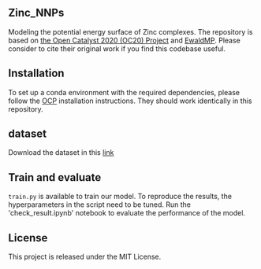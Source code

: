 ## Zinc_NNPs
Modeling the potential energy surface of Zinc complexes. The repository is based on [the Open Catalyst 2020 (OC20) Project](https://github.com/Open-Catalyst-Project/ocp) and [EwaldMP](https://github.com/arthurkosmala/EwaldMP?tab=readme-ov-file). Please consider to cite their original work if you find this codebase useful.
## Installation
To set up a conda environment with the required dependencies, please follow the [OCP](https://github.com/Open-Catalyst-Project/ocp/blob/main/INSTALL.md) installation instructions. They should work identically in this repository. 
## dataset
Download the dataset in this [link](10.5281/zenodo.10520945)
## Train and evaluate 
`train.py` is available to train our model. To reproduce the results, the hyperparameters in the script need to be tuned.
Run the 'check_result.ipynb' notebook to evaluate the performance of the model.
## License
This project is released under the MIT License.
